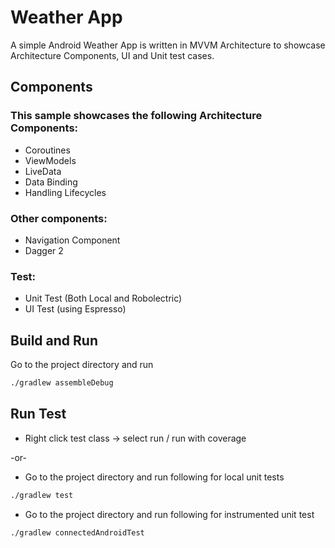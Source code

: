 # Weather App

A simple Android Weather App is written in MVVM Architecture to showcase Architecture Components, UI and Unit test cases.

## Components
### This sample showcases the following Architecture Components:

* Coroutines
* ViewModels
* LiveData
* Data Binding
* Handling Lifecycles

### Other components:
* Navigation Component
* Dagger 2

### Test:
* Unit Test (Both Local and Robolectric)
* UI Test (using Espresso)

## Build and Run
Go to the project directory and run 
```bash
./gradlew assembleDebug
```

## Run Test
* Right click test class -> select run / run with coverage

-or-

* Go to the project directory and run following for local unit tests

```bash
./gradlew test
```

* Go to the project directory and run following for instrumented unit test

```bash
./gradlew connectedAndroidTest
```
